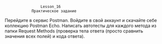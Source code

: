                     Lesson_16
                Практическое задание
Перейдите в сервис Postman.
Войдите в свой аккаунт и скачайте себе коллекцию Postman Echo.
Написать автотесты для каждого метода из папки Request Methods 
(проверка тела ответа (просто сравнить значения всех полей) и кода ответа).
